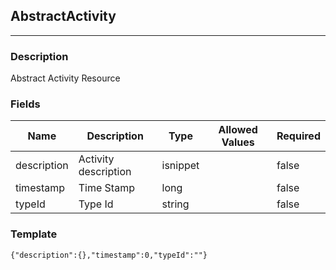 ## AbstractActivity
---
### Description
Abstract Activity Resource
### Fields
| Name | Description | Type | Allowed Values | Required |
| ---- | ----------- | ---- | -------------- | -------- |
| description | Activity description | isnippet |  | false |
| timestamp | Time Stamp | long |  | false |
| typeId | Type Id | string |  | false |
### Template
```
{"description":{},"timestamp":0,"typeId":""}
```
